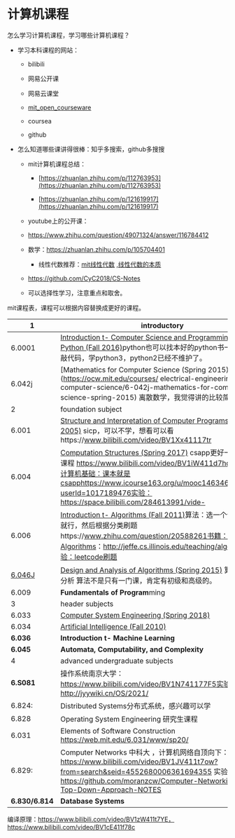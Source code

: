 # 计算机课程 
怎么学习计算机课程，学习哪些计算机课程？

- 学习本科课程的网站：

    - bilibili

    - 网易公开课

    - 网易云课堂

    - [mit_open_courseware](https://ocw.mit.edu/courses/find-by-number/)

    - coursea

    - github

- 怎么知道哪些课讲得很棒：知乎多搜索，github多搜搜

    - mit计算机课程总结：

        - [https://zhuanlan.zhihu.com/p/112763953](https://zhuanlan.zhihu.com/p/112763953)

        - [https://zhuanlan.zhihu.com/p/121619917](https://zhuanlan.zhihu.com/p/121619917)

    - youtube上的公开课：
    - https://www.zhihu.com/question/49071324/answer/116784412

    - 数学：https://zhuanlan.zhihu.com/p/105704401
        - 线性代数推荐：[mit线性代数](https://www.bilibili.com/video/BV1ix411f7Yp) ,[线性代数的本质](https://www.bilibili.com/video/av6731067)

    - https://github.com/CyC2018/CS-Notes

    - 可以选择性学习，注意重点和取舍。

mit课程表，课程可以根据内容替换成更好的课程。

| 1                                                            | introductory                                                 |
| ------------------------------------------------------------ | ------------------------------------------------------------ |
| 6.0001                                                       | [Introduction t- Computer Science and Programming in Python (Fall 2016)](https://ocw.mit.edu/courses/electrical-engineering-and-computer-science/6-0001-introduction-to-computer-science-and-programming-in-python-fall-2016)python也可以找本好的python书一步步跟着敲代码，学python3，python2已经不维护了。 |
| 6.042j                                                       | [Mathematics for Computer Science (Spring 2015)](https://ocw.mit.edu/courses/  electrical-engineering-and-computer-science/6-042j-mathematics-for-computer-science-spring-2015) 离散数学，我觉得讲的比较简单|
| 2                                                            | foundation subject                                           |
| 6.001                                                        | [Structure and Interpretation of Computer Programs (Spring 2005)](https://ocw.mit.edu/courses/electrical-engineering-and-computer-science/6-001-structure-and-interpretation-of-computer-programs-spring-2005)   sicp，可以不学，想看可以看https://www.bilibili.com/video/BV1Xx41117tr |
| 6.004                                                        | [Computation Structures (Spring 2017)](https://ocw.mit.edu/courses/electrical-engineering-and-computer-science/6-004-computation-structures-spring-2017)  csapp更好一点csapp课程 https://www.bilibili.com/video/BV1iW411d7hd南京大学计算机基础：课本就是csapphttps://www.icourse163.org/u/mooc1463468641395?userId=1017189476实验：https://space.bilibili.com/284613991/vide- |
| 6.006                                                        | [Introduction t- Algorithms (Fall 2011)](https://ocw.mit.edu/courses/electrical-engineering-and-computer-science/6-006-introduction-to-algorithms-fall-2011)算法：选一个课程跟着学就行，然后根据分类刷题https://www.zhihu.com/question/20588261书籍：算法导论，    [Algorithms](http://jeffe.cs.illinois.edu/teaching/algorithms/book/Algorithms-JeffE.pdf)：http://jeffe.cs.illinois.edu/teaching/algorithms/实验：leetcode刷题 |
| [6.046J](https://ocw.mit.edu/courses/electrical-engineering-and-computer-science/6-046j-design-and-analysis-of-algorithms-spring-2015) | [Design and Analysis of Algorithms (Spring 2015)](https://ocw.mit.edu/courses/electrical-engineering-and-computer-science/6-046j-design-and-analysis-of-algorithms-spring-2015) 算法设计与分析 算法不是只有一门课，肯定有初级和高级的。
| 6.009                                                        | **Fundamentals of Program**ming                              |
| 3                                                            | header subjects                                              |
| 6.033                                                        | [Computer System Engineering (Spring 2018)](https://ocw.mit.edu/courses/electrical-engineering-and-computer-science/6-033-computer-system-engineering-spring-2018) |
| 6.034                                                        | [Artificial Intelligence (Fall 2010)](https://ocw.mit.edu/courses/electrical-engineering-and-computer-science/6-034-artificial-intelligence-fall-2010) |
| **6.036**                                                    | **Introduction t- Machine Learning**                         |
| **6.045**                                                    | **Automata, Computability, and Complexity**                  |
| 4                                                            | advanced undergraduate subjects                              |
| **6.S081**                                                   | 操作系统南京大学：https://www.bilibili.com/video/BV1N741177F5实验 http://jyywiki.cn/OS/2021/ |
| 6.824:                                                       | Distributed Systems分布式系统，感兴趣可以学                  |
| 6.828                                                        | Operating System Engineering 研究生课程                      |
| 6.031                                                        | Elements of Software Construction https://web.mit.edu/6.031/www/sp20/ |
| 6.829:                                                       | Computer Networks   中科大 ，计算机网络自顶向下：https://www.bilibili.com/video/BV1JV411t7ow?from=search&seid=4552680006361694355       实验：https://github.com/moranzcw/Computer-Networking-A-Top-Down-Approach-NOTES |
| **6.830/6.814**                                              | **Database Systems**                                         |

编译原理：https://www.bilibili.com/video/BV1zW411t7YE，https://www.bilibili.com/video/BV1cE411f78c
